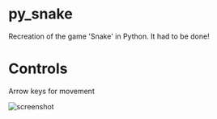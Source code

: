 # py_snake

Recreation of the game 'Snake' in Python. It had to be done!

# Controls
Arrow keys for movement

![screenshot](https://user-images.githubusercontent.com/64046690/166174328-def8815c-66aa-46a2-aeeb-4618a1ebc5e6.png)
